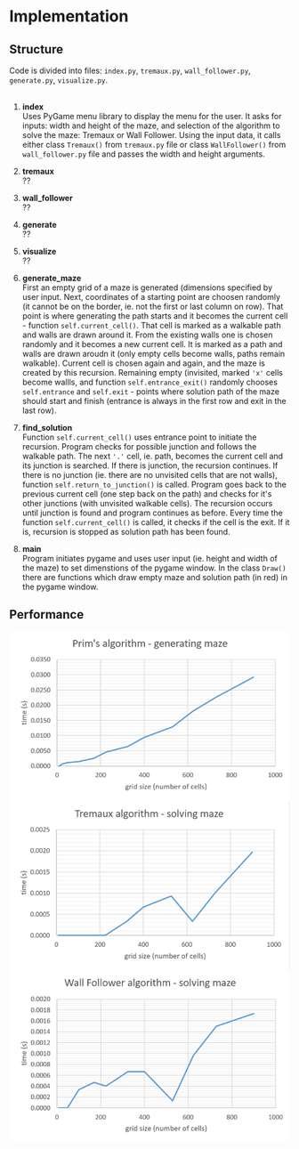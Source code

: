 # Implementation

## Structure

Code is divided into files: ```index.py```, ```tremaux.py```, ```wall_follower.py```, ```generate.py```, ```visualize.py```. <br/>
<br/>

1. **index** <br/>
Uses PyGame menu library to display the menu for the user. It asks for inputs: width and height of the maze, and selection of the algorithm to solve the maze: Tremaux or Wall Follower. Using the input data, it calls either class ```Tremaux()``` from ```tremaux.py``` file or class ```WallFollower()``` from ```wall_follower.py``` file and passes the width and height arguments. 

2. **tremaux** <br/>
??

3. **wall_follower** <br/>
??

4. **generate** <br/>
??

5. **visualize** <br/>
??


1. **generate_maze** <br/>
First an empty grid of a maze is generated (dimensions specified by user input. Next, coordinates of a starting point are choosen randomly (it cannot be on the border, ie. not the first or last column on row). That point is where generating the path starts and it becomes the current cell - function ```self.current_cell()```. That cell is marked as a walkable path and walls are drawn around it. From the existing walls one is chosen randomly and it becomes a new current cell. It is marked as a path and walls are drawn aroudn it (only empty cells become walls, paths remain walkable). Current cell is chosen again and again, and the maze is created by this recursion. Remaining empty (invisited, marked ```'x'``` cells become wallls, and function ```self.entrance_exit()``` randomly chooses ```self.entrance``` and ```self.exit``` - points where solution path of the maze should start and finish (entrance is always in the first row and exit in the last row). <br/>

2. **find_solution** <br/>
Function ```self.current_cell()``` uses entrance point to initiate the recursion. Program checks for possible junction and follows the walkable path. The next ```'.'``` cell, ie. path, becomes the current cell and its junction is searched. If there is junction, the recursion continues. If there is no junction (ie. there are no unvisited cells that are not walls), function ```self.return_to_junction()``` is called. Program goes back to the previous current cell (one step back on the path) and checks for it's other junctions (with unvisited walkable cells). The recursion occurs until junction is found and program continues as before. Every time the function ```self.current_cell()``` is called, it checks if the cell is the exit. If it is, recursion is stopped as solution path has been found. <br/>
3. **main** <br/>
Program initiates pygame and uses user input (ie. height and width of the maze) to set dimenstions of the pygame window. In the class ```Draw()``` there are functions which draw empty maze and solution path (in red) in the pygame window. <br/>

## Performance

![](graph_analysis/prims_graph.png)
![](graph_analysis/tremaux_graph.png)
![](graph_analysis/wall_follower_graph.png)

